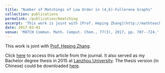 ```yaml
---
title: "Number of Matchings of Low Order in (4,6)-Fullerene Graphs"
collection: publications
permalink: /publication/6matching
excerpt: 'This work is joint with [Prof. Heping Zhang](http://mathteacher.lzu.edu.cn/system/teacherprofileqtenglish/content.jsp?id=154).Click [here](https://match.pmf.kg.ac.rs/electronic_versions/Match77/n3/match77n3_707-724.pdf) to download. '
date: 2017-03-01
venue: 'MATCH Commun. Math. Comput. Chem., 77(3), 2017, pp. 707--724.'
---
```


This work is joint with [Prof. Heping Zhang](http://mathteacher.lzu.edu.cn/system/teacherprofileqtenglish/content.jsp?id=154).

Click [here](https://match.pmf.kg.ac.rs/electronic_versions/Match77/n3/match77n3_707-724.pdf) to access this article from the journal. It also served as my Bachelor degree thesis in 2015 at [Lanzhou University](https://en.lzu.edu.cn/). The thesis version (in Chinese) could be downloaded [here](http://zf-wei.github.io/files/lzuthesis.pdf).
